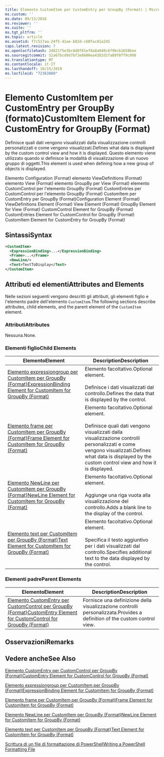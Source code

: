 ```yaml
---
title: Elemento CustomItem per CustomEntry per GroupBy (Format) | Microsoft Docs
ms.custom: ''
ms.date: 09/13/2016
ms.reviewer: ''
ms.suite: ''
ms.tgt_pltfrm: ''
ms.topic: article
ms.assetid: f7c517aa-24f5-41ae-b82d-cb0fac81a245
caps.latest.revision: 7
ms.openlocfilehash: 2d821f5e3bc8d0f81ef8a8a040c6f9bcb1658bee
ms.sourcegitcommit: 52a67bcd9d7bf3e8600ea4302d1fa8970ff9c998
ms.translationtype: MT
ms.contentlocale: it-IT
ms.lasthandoff: 10/15/2019
ms.locfileid: "72363880"
---
```

# <a name="customitem-element-for-customentry-for-groupby-format"></a><span data-ttu-id="c61d7-102">Elemento CustomItem per CustomEntry per GroupBy (formato)</span><span class="sxs-lookup"><span data-stu-id="c61d7-102">CustomItem Element for CustomEntry for GroupBy (Format)</span></span>

<span data-ttu-id="c61d7-103">Definisce quali dati vengono visualizzati dalla visualizzazione controlli personalizzati e come vengono visualizzati.</span><span class="sxs-lookup"><span data-stu-id="c61d7-103">Defines what data is displayed by the custom control view and how it is displayed.</span></span> <span data-ttu-id="c61d7-104">Questo elemento viene utilizzato quando si definisce la modalità di visualizzazione di un nuovo gruppo di oggetti.</span><span class="sxs-lookup"><span data-stu-id="c61d7-104">This element is used when defining how a new group of objects is displayed.</span></span>

<span data-ttu-id="c61d7-105">Elemento Configuration (Format) elemento ViewDefinitions (Format) elemento View (Format) elemento GroupBy per View (Format) elemento CustomControl per l'elemento GroupBy (Format) CustomEntries per CustomControl per l'elemento GroupBy (Format) CustomItem per CustomEntry per GroupBy (Format)</span><span class="sxs-lookup"><span data-stu-id="c61d7-105">Configuration Element (Format) ViewDefinitions Element (Format) View Element (Format) GroupBy Element for View (Format) CustomControl Element for GroupBy (Format) CustomEntries Element for CustomControl for GroupBy (Format) CustomItem Element for CustomEntry for GroupBy (Format)</span></span>

## <a name="syntax"></a><span data-ttu-id="c61d7-106">Sintassi</span><span class="sxs-lookup"><span data-stu-id="c61d7-106">Syntax</span></span>

```xml
<CustomItem>
  <ExpressionBinding>...</ExpressionBinding>
  <Frame>...</Frame>
  <NewLine/>
  <Text>TextToDisplay</Text>
</CustomItem>
```

## <a name="attributes-and-elements"></a><span data-ttu-id="c61d7-107">Attributi ed elementi</span><span class="sxs-lookup"><span data-stu-id="c61d7-107">Attributes and Elements</span></span>

<span data-ttu-id="c61d7-108">Nelle sezioni seguenti vengono descritti gli attributi, gli elementi figlio e l'elemento padre dell'elemento `CustomItem`.</span><span class="sxs-lookup"><span data-stu-id="c61d7-108">The following sections describe attributes, child elements, and the parent element of the `CustomItem` element.</span></span>

### <a name="attributes"></a><span data-ttu-id="c61d7-109">Attributi</span><span class="sxs-lookup"><span data-stu-id="c61d7-109">Attributes</span></span>

<span data-ttu-id="c61d7-110">Nessuna.</span><span class="sxs-lookup"><span data-stu-id="c61d7-110">None.</span></span>

### <a name="child-elements"></a><span data-ttu-id="c61d7-111">Elementi figlio</span><span class="sxs-lookup"><span data-stu-id="c61d7-111">Child Elements</span></span>

|<span data-ttu-id="c61d7-112">Elemento</span><span class="sxs-lookup"><span data-stu-id="c61d7-112">Element</span></span>|<span data-ttu-id="c61d7-113">Description</span><span class="sxs-lookup"><span data-stu-id="c61d7-113">Description</span></span>|
|-------------|-----------------|
|[<span data-ttu-id="c61d7-114">Elemento expressiongroup per CustomItem per GroupBy (Format)</span><span class="sxs-lookup"><span data-stu-id="c61d7-114">ExpressionBinding Element for CustomItem for GroupBy (Format)</span></span>](./expressionbinding-element-for-customitem-for-groupby-format.md)|<span data-ttu-id="c61d7-115">Elemento facoltativo.</span><span class="sxs-lookup"><span data-stu-id="c61d7-115">Optional element.</span></span><br /><br /> <span data-ttu-id="c61d7-116">Definisce i dati visualizzati dal controllo.</span><span class="sxs-lookup"><span data-stu-id="c61d7-116">Defines the data that is displayed by the control.</span></span>|
|[<span data-ttu-id="c61d7-117">Elemento frame per CustomItem per GroupBy (Format)</span><span class="sxs-lookup"><span data-stu-id="c61d7-117">Frame Element for CustomItem for GroupBy (Format)</span></span>](./frame-element-for-customitem-for-groupby-format.md)|<span data-ttu-id="c61d7-118">Elemento facoltativo.</span><span class="sxs-lookup"><span data-stu-id="c61d7-118">Optional element.</span></span><br /><br /> <span data-ttu-id="c61d7-119">Definisce quali dati vengono visualizzati dalla visualizzazione controlli personalizzati e come vengono visualizzati.</span><span class="sxs-lookup"><span data-stu-id="c61d7-119">Defines what data is displayed by the custom control view and how it is displayed.</span></span>|
|[<span data-ttu-id="c61d7-120">Elemento NewLine per CustomItem per GroupBy (Format)</span><span class="sxs-lookup"><span data-stu-id="c61d7-120">NewLine Element for CustomItem for GroupBy (Format)</span></span>](./newline-element-for-customitem-for-groupby-format.md)|<span data-ttu-id="c61d7-121">Elemento facoltativo.</span><span class="sxs-lookup"><span data-stu-id="c61d7-121">Optional element.</span></span><br /><br /> <span data-ttu-id="c61d7-122">Aggiunge una riga vuota alla visualizzazione del controllo.</span><span class="sxs-lookup"><span data-stu-id="c61d7-122">Adds a blank line to the display of the control.</span></span>|
|[<span data-ttu-id="c61d7-123">Elemento text per CustomItem per GroupBy (Format)</span><span class="sxs-lookup"><span data-stu-id="c61d7-123">Text Element for CustomItem for GroupBy (Format)</span></span>](./text-element-for-customitem-for-groupby-format.md)|<span data-ttu-id="c61d7-124">Elemento facoltativo.</span><span class="sxs-lookup"><span data-stu-id="c61d7-124">Optional element.</span></span><br /><br /> <span data-ttu-id="c61d7-125">Specifica il testo aggiuntivo per i dati visualizzati dal controllo.</span><span class="sxs-lookup"><span data-stu-id="c61d7-125">Specifies additional text to the data displayed by the control.</span></span>|

### <a name="parent-elements"></a><span data-ttu-id="c61d7-126">Elementi padre</span><span class="sxs-lookup"><span data-stu-id="c61d7-126">Parent Elements</span></span>

|<span data-ttu-id="c61d7-127">Elemento</span><span class="sxs-lookup"><span data-stu-id="c61d7-127">Element</span></span>|<span data-ttu-id="c61d7-128">Description</span><span class="sxs-lookup"><span data-stu-id="c61d7-128">Description</span></span>|
|-------------|-----------------|
|[<span data-ttu-id="c61d7-129">Elemento CustomEntry per CustomControl per GroupBy (Format)</span><span class="sxs-lookup"><span data-stu-id="c61d7-129">CustomEntry Element for CustomControl for GroupBy (Format)</span></span>](./customentry-element-for-customcontrol-for-groupby-format.md)|<span data-ttu-id="c61d7-130">Fornisce una definizione della visualizzazione controlli personalizzata.</span><span class="sxs-lookup"><span data-stu-id="c61d7-130">Provides a definition of the custom control view.</span></span>|

## <a name="remarks"></a><span data-ttu-id="c61d7-131">Osservazioni</span><span class="sxs-lookup"><span data-stu-id="c61d7-131">Remarks</span></span>

## <a name="see-also"></a><span data-ttu-id="c61d7-132">Vedere anche</span><span class="sxs-lookup"><span data-stu-id="c61d7-132">See Also</span></span>

[<span data-ttu-id="c61d7-133">Elemento CustomEntry per CustomControl per GroupBy (Format)</span><span class="sxs-lookup"><span data-stu-id="c61d7-133">CustomEntry Element for CustomControl for GroupBy (Format)</span></span>](./customentry-element-for-customcontrol-for-groupby-format.md)

[<span data-ttu-id="c61d7-134">Elemento expressiongroup per CustomItem per GroupBy (Format)</span><span class="sxs-lookup"><span data-stu-id="c61d7-134">ExpressionBinding Element for CustomItem for GroupBy (Format)</span></span>](./expressionbinding-element-for-customitem-for-groupby-format.md)

[<span data-ttu-id="c61d7-135">Elemento frame per CustomItem per GroupBy (Format)</span><span class="sxs-lookup"><span data-stu-id="c61d7-135">Frame Element for CustomItem for GroupBy (Format)</span></span>](./frame-element-for-customitem-for-groupby-format.md)

[<span data-ttu-id="c61d7-136">Elemento NewLine per CustomItem per GroupBy (Format)</span><span class="sxs-lookup"><span data-stu-id="c61d7-136">NewLine Element for CustomItem for GroupBy (Format)</span></span>](./newline-element-for-customitem-for-groupby-format.md)

[<span data-ttu-id="c61d7-137">Elemento text per CustomItem per GroupBy (Format)</span><span class="sxs-lookup"><span data-stu-id="c61d7-137">Text Element for CustomItem for GroupBy (Format)</span></span>](./text-element-for-customitem-for-groupby-format.md)

[<span data-ttu-id="c61d7-138">Scrittura di un file di formattazione di PowerShell</span><span class="sxs-lookup"><span data-stu-id="c61d7-138">Writing a PowerShell Formatting File</span></span>](./writing-a-powershell-formatting-file.md)
